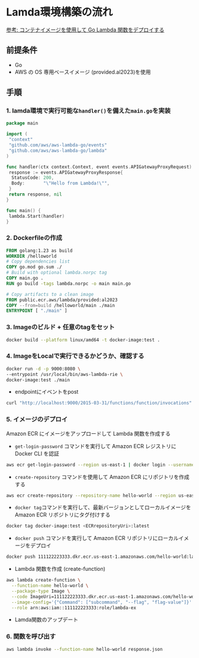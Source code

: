 # Lamda環境構築の流れ

[参考: コンテナイメージを使用して Go Lambda 関数をデプロイする](https://docs.aws.amazon.com/ja_jp/lambda/latest/dg/go-image.html)

## 前提条件

- Go
- AWS の OS 専用ベースイメージ (provided.al2023)を使用

## 手順

### 1. lamda環境で実行可能な`handler()`を備えた`main.go`を実装

```go
package main

import (
 "context"
 "github.com/aws/aws-lambda-go/events"
 "github.com/aws/aws-lambda-go/lambda"
)

func handler(ctx context.Context, event events.APIGatewayProxyRequest) (events.APIGatewayProxyResponse, error) {
 response := events.APIGatewayProxyResponse{
  StatusCode: 200,
  Body:       "\"Hello from Lambda!\"",
 }
 return response, nil
}

func main() {
 lambda.Start(handler)
}
```

### 2. Dockerfileの作成

```dockerfile
FROM golang:1.23 as build
WORKDIR /helloworld
# Copy dependencies list
COPY go.mod go.sum ./
# Build with optional lambda.norpc tag
COPY main.go .
RUN go build -tags lambda.norpc -o main main.go

# Copy artifacts to a clean image
FROM public.ecr.aws/lambda/provided:al2023
COPY --from=build /helloworld/main ./main
ENTRYPOINT [ "./main" ]
```

### 3. Imageのビルド + 任意のtagをセット

```sh
docker build --platform linux/amd64 -t docker-image:test .
```

### 4. ImageをLocalで実行できるかどうか、確認する

```sh
docker run -d -p 9000:8080 \
--entrypoint /usr/local/bin/aws-lambda-rie \
docker-image:test ./main
```

- endpointにイベントをpost

```sh
curl "http://localhost:9000/2015-03-31/functions/function/invocations" -d '{}'
```

### 5. イメージのデプロイ

Amazon ECR にイメージをアップロードして Lambda 関数を作成する

- `get-login-password` コマンドを実行して Amazon ECR レジストリに Docker CLI を認証

```sh
aws ecr get-login-password --region us-east-1 | docker login --username AWS --password-stdin 111122223333.dkr.ecr.us-east-1.amazonaws.com
```

- `create-repository` コマンドを使用して Amazon ECR にリポジトリを作成する

```sh
aws ecr create-repository --repository-name hello-world --region us-east-1 --image-scanning-configuration scanOnPush=true --image-tag-mutability MUTABLE
```

- `docker tag`コマンドを実行して、最新バージョンとしてローカルイメージを Amazon ECR リポジトリにタグ付けする

```sh
docker tag docker-image:test <ECRrepositoryUri>:latest
```

- `docker push` コマンドを実行して Amazon ECR リポジトリにローカルイメージをデプロイ

```sh
docker push 111122223333.dkr.ecr.us-east-1.amazonaws.com/hello-world:latest
```

- Lambda 関数を作成 (create-function)

```sh
aws lambda create-function \
  --function-name hello-world \
  --package-type Image \
  --code ImageUri=111122223333.dkr.ecr.us-east-1.amazonaws.com/hello-world:latest \
  --image-config='{"Command": ["subcommand", "--flag", "flag-value"]}' \
  --role arn:aws:iam::111122223333:role/lambda-ex
```

- Lamda関数のアップデート

### 6. 関数を呼び出す

```sh
aws lambda invoke --function-name hello-world response.json
```
